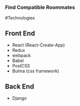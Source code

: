 ### Find Compatible Roommates

#Technologies

## Front End
- React (React-Create-App)
- Redux
- webpack
- Babel
- PostCSS
- Bulma (css framework)

## Back End
- Django
